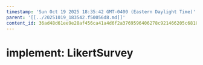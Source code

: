 ```yaml
---
timestamp: 'Sun Oct 19 2025 18:35:42 GMT-0400 (Eastern Daylight Time)'
parent: '[[../20251019_183542.f50056d8.md]]'
content_id: 36ad48d61ee9e28af456ca41a4d6f2a3769596406278c921466205c6810a6b87
---
```


# implement: LikertSurvey
